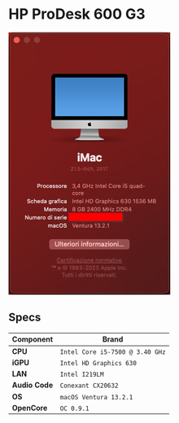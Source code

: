 # HP ProDesk 600 G3

![About this Mac](.assets/about_this_mac.png)

## Specs

| Component      | Brand                                     |
|----------------|-------------------------------------------|
| **CPU**        | `Intel Core i5-7500 @ 3.40 GHz`           |
| **iGPU**       | `Intel HD Graphics 630`                   |
| **LAN**        | `Intel I219LM`                            |
| **Audio Code** | `Conexant CX20632`                        |
| **OS**         | `macOS Ventura 13.2.1`                    |
| **OpenCore**   | `OC 0.9.1`                                |
